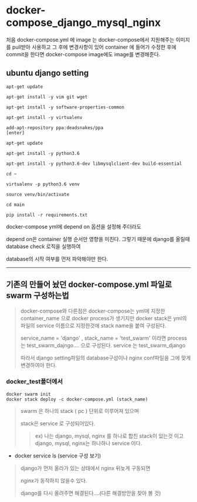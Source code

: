 
# docker-compose_django_mysql_nginx

처음 docker-compose.yml 에 image 는 docker-compose에서 지원해주는 이미지를 pull받아 사용하고 그 후에 
변경사항이 있어 container 에 들어가 수정한 후에 commit을 한다면 docker-compose image에도 image를 변경해준다.

## ubuntu django setting

```
apt-get update

apt-get install -y vim git wget

apt-get install -y software-properties-common

apt-get install -y virtualenv

add-apt-repository ppa:deadsnakes/ppa
[enter]

apt-get update

apt-get install -y python3.6

apt-get install -y python3.6-dev libmysqlclient-dev build-essential

cd ~

virtualenv -p python3.6 venv

source venv/bin/activate

cd main

pip install -r requirements.txt
```

docker-compose yml에 depend on 옵션을 설정해 주더라도

depend on은 container 실행 순서만 영향을 미친다. 그렇기 때문에 django를 올릴때 database check 로직을 실행하여

database의 시작 여부를 먼저 파악해야만 한다.

<hr/>

## 기존의 만들어 놨던 docker-compose.yml 파일로 swarm 구성하는법

 > docker-compose와 다른점은 docker-compose는 yml에 지정한 container_name 으로 docker process가 생기지만 docker stack은 yml의 파일의 service 이름으로 지정한것에
 > stack name을 붙여 구성된다. 
 >
 > service_name = 'django' , stack_name = 'test_swarm' 이라면
 > process 는 test_swarm_dajngo.... 으로 구성된다.
 > service 는 test_swarm_django
 >
 > 따라서 django setting파일의 database구성이나 nginx conf파일을 그에 맞게 변경하여야 한다.

### docker_test폴더에서 
```
docker swarm init
docker stack deploy -c docker-compose.yml (stack_name)
```
> swarm 은 하나의 stack ( pc ) 단위로 이루어져 있으며
> 
> stack은 service 로 구성되어있다.
>
>>ex)
> 나는 django, mysql, nginx 를 하나로 합친 stack이 있는것 이고
>> django, mysql, nginx는 하나하나 service 이다.

- docker service ls (service 구성 보기)

>django가 먼저 올라가 있는 상태에서 nginx 뒤늦게 구동되면
>
>nginx가 동작하지 않을수 있다.
>
>django를 다시 올려주면 해결된다....(다른 해결방안을 찾아 볼 것)
